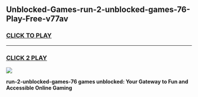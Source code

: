 
## Unblocked-Games-run-2-unblocked-games-76-Play-Free-v77av
<h3>
<a href="https://premium76.site?title=run-2-unblocked-games-76&ref=10A">CLICK TO PLAY</a></h3>
<hr>

<h3>
<a href="https://premium76.site?title=run-2-unblocked-games-76&ref=10A">CLICK 2 PLAY</a>
  
</h3>

<a href="https://premium76.site?title=run-2-unblocked-games-76&ref=10A"><img src="https://clearcache.store/games.png"></a>


**run-2-unblocked-games-76 games unblocked: Your Gateway to Fun and Accessible Online Gaming**
